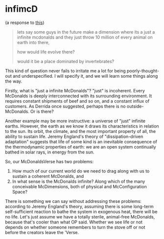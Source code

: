 # infimcD

(a response to [this](https://www.reddit.com/r/NoStupidQuestions/comments/an76jc/how_would_life_evolve_in_a_infinite_mcdonalds/))

>lets say some guys in the future make a dimension where its a just a infinite mcdonalds and they just throw 10 million of every animal on earth into there,
>
>how would life evolve there?
>
>would it be a place dominated by invertebrates?

This kind of question never fails to irritate me a lot for being poorly-thought-out and underspecified. I will specify it, and we will learn some things along the way.

Firstly, what is "just a infinite McDonalds"? "just" is incoherent. Every McDonalds is deeply interconnected with its surrounding environment. It requires constant shipments of beef and so on, and a constant influx of customers. As Derrida once suggested, perhaps there is no outside-McDonalds. Or is there?

Another example may be more instructive: a universe of "just" infinite earths. However, the earth as we know it draws its characteristics in relation to the sun. Its orbit, the climate, and the most important property of all, the ability to sustain life. Jeremy England's theory of "dissipation-driven adaptation" suggests that life of some kind is an inevitable consequence of the thermodynamic properties of earth: we are an open system continually bathed in solar rays, in energy from the sun.

So, our McDonaldsVerse has two problems:
1) How much of our current world do we need to drag along with us to sustain a coherent McDonalds,
and
2) In what sense is the McDonalds infinite? Along which of the many conceivable McDimensions, both of physical and McConfiguration Space?

There is something we can say without addressing these problems: according to Jeremy England's theory, assuming there is some long-term self-sufficient reaction to bathe the system in exogenous heat, there will be no life. Let's just assume we have a totally sterile, animal-free McDonalds, because that's cooler than what OP said. Whether we see life or not depends on whether someone remembers to turn the stove off or not before the creators leave the 'Verse.
